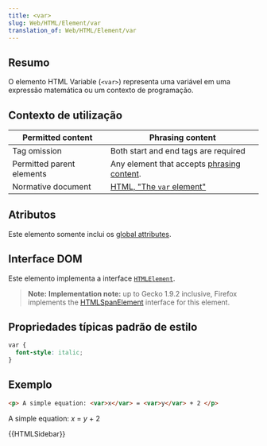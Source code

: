 ```yaml
---
title: <var>
slug: Web/HTML/Element/var
translation_of: Web/HTML/Element/var
---
```

## Resumo

O elemento HTML Variable (`<var>`) representa uma variável em uma expressão matemática ou um contexto de programação.

## Contexto de utilização

| Permitted content         | Phrasing content                                                                                                                              |
| ------------------------- | --------------------------------------------------------------------------------------------------------------------------------------------- |
| Tag omission              | Both start and end tags are required                                                                                                          |
| Permitted parent elements | Any element that accepts [phrasing content](/pt-BR/docs/HTML/Content_categories#Phrasing_content). |
| Normative document        | [HTML, "The `var` element"](http://www.whatwg.org/html/#the-var-element)                                                                      |

## Atributos

Este elemento somente inclui os [global attributes](/pt-BR/docs/HTML/Global_attributes).

## Interface DOM

Este elemento implementa a interface [`HTMLElement`](/pt-BR/docs/DOM/element).

> **Note:** **Implementation note:** up to Gecko 1.9.2 inclusive, Firefox implements the [HTMLSpanElement](/pt-BR/docs/DOM/span) interface for this element.

## Propriedades típicas padrão de estilo

```css
var {
  font-style: italic;
}
```

## Exemplo

```html
<p> A simple equation: <var>x</var> = <var>y</var> + 2 </p>
```

A simple equation: _x_ = _y_ + 2

{{HTMLSidebar}}
